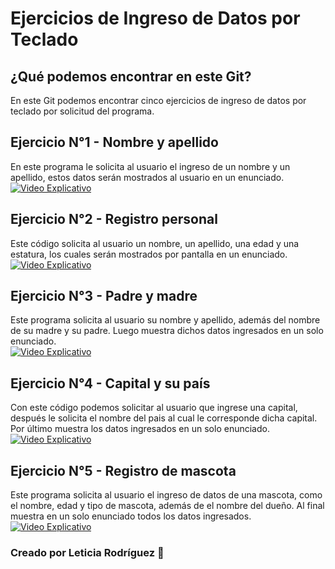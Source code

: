 # Ejercicios de Ingreso de Datos por Teclado
## ¿Qué podemos encontrar en este Git?
En este Git podemos encontrar cinco ejercicios de ingreso de datos por teclado por solicitud del programa.

## Ejercicio N°1 - Nombre y apellido
En este programa le solicita al usuario el ingreso de un nombre y un apellido, estos datos serán mostrados al usuario en un enunciado.
<br>
[![Video Explicativo](https://i9.ytimg.com/vi_webp/KP7RKI72GEo/mq2.webp?sqp=CPyG45wG-oaymwEmCMACELQB8quKqQMa8AEB-AH-CYACqAWKAgwIABABGFogWihaMA8=&rs=AOn4CLAcaWRDwOmgGpx8bi2Unj0tk4GVpg)](https://youtu.be/KP7RKI72GEo)

## Ejercicio N°2 - Registro personal
Este código solicita al usuario un nombre, un apellido, una edad y una estatura, los cuales serán mostrados por pantalla en un enunciado.
<br>
[![Video Explicativo](https://i9.ytimg.com/vi_webp/XZu_YTudEmw/mq2.webp?sqp=CKiJ45wG-oaymwEmCMACELQB8quKqQMa8AEB-AH-CYACqAWKAgwIABABGFsgWyhbMA8=&rs=AOn4CLDjtb7gB-H66icPVT0HQ_V2CzSayw)](https://youtu.be/XZu_YTudEmw)

## Ejercicio N°3 - Padre y madre
Este programa solicita al usuario su nombre y apellido, además del nombre de su madre y su padre. Luego muestra dichos datos ingresados en un solo enunciado.
<br>
[![Video Explicativo](https://i9.ytimg.com/vi_webp/PB7Voaqv69g/mq2.webp?sqp=CKiJ45wG-oaymwEmCMACELQB8quKqQMa8AEB-AH-CYACqAWKAgwIABABGFsgWyhbMA8=&rs=AOn4CLDu3lEBeBYiJEgBD7g3dVrwKcxUAQ)](https://youtu.be/PB7Voaqv69g)

## Ejercicio N°4 - Capital y su país
Con este código podemos solicitar al usuario que ingrese una capital, después le solicita el nombre del pais al cual le corresponde dicha capital. Por último muestra los datos ingresados en un solo enunciado.
<br>
[![Video Explicativo](https://i9.ytimg.com/vi_webp/vF25Jeb2Yno/mq2.webp?sqp=CNSL45wG-oaymwEmCMACELQB8quKqQMa8AEB-AH-CYACqAWKAgwIABABGFogWihaMA8=&rs=AOn4CLDDRhI_3-MS6xly0969O2aRGX8V-w)](https://youtu.be/vF25Jeb2Yno)

## Ejercicio N°5 - Registro de mascota
Este programa solicita al usuario el ingreso de datos de una mascota, como el nombre, edad y tipo de mascota, además de el nombre del dueño. Al final muestra en un solo enunciado todos los datos ingresados.
<br>
[![Video Explicativo](https://i9.ytimg.com/vi_webp/dEbUm3j3-04/mq2.webp?sqp=CNSL45wG-oaymwEmCMACELQB8quKqQMa8AEB-AH-CYACqAWKAgwIABABGFogWihaMA8=&rs=AOn4CLBAAKMpR04Bot4aziepb32RXIKiLQ)](https://youtu.be/dEbUm3j3-04)

### Creado por Leticia Rodríguez :call_me_hand:
